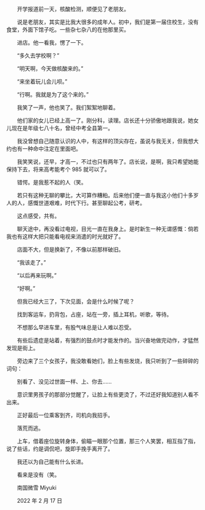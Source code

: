 　　开学报道前一天，核酸检测，顺便见了老朋友。

　　说是老朋友，其实是比我大很多的成年人。初中，我们是第一届住校生，没有食堂，外面下馆子吃。一些杂七杂八的在他那里买。

　　进店。他一看我，愣了一下。

　　“多久去学校啊？”

　　“明天啊，今天做核酸来的。”

　　“来坐着玩儿会儿呗。”

　　“行啊。我就是为了这个来的。”

　　我笑了一声，他也笑了。我们絮絮地聊着。

　　他们家的女儿已经上高一了。刚分科，读理。店长还十分骄傲地跟我说，她女儿现在是年级七八十名，曾经中考全县第一。

　　我没曾想自己随意认识的人中，有这样的顶尖存在，虽说与我无关，但我想大约也有一种命中注定在里面吧。

　　我笑笑说，还早，才高一，不过也只有两年了。店长说，是啊，我只希望她能保持下去，将来高考能考个 985 就可以了。

　　错愕。是我惹不起的人（笑。

　　若只有这种无聊的攀比，大可算作糟粕。后来他们便一直与我这小他们十多岁人的人，感慨世道艰难，时代下行。甚至聊起公考，研考。

　　这点感受，共有。

　　聊天途中，再没看过电视，目光一直在我身上。是时新生一种无谓感慨：倘若我也有这样大把只能看电视来消遣的时光就好了。

　　店面不大，但是换新了，不像以前那样破旧。

　　“我该走了。”

　　“以后再来玩啊。”

　　“好啊。”

　　但我已经大三了，下次见面，会是什么时候了呢？



　　找到客运车，扔背包，占座，站在一旁，插上耳机，听歌，等待。

　　不想那么早进车里，有股气味总是让人难以忍受。

　　有些后遗症是站着，有强烈的鼓点时才能发作的。当兴奋地做完动作，才猛然发现是街上。

　　旁边来了三个女孩子，我没敢看她们，脸上有些发烧，我只听到了一些碎碎的词句：

　　别看了、没见过世面一样、上、你去……

　　意识里男孩子的那部分觉醒了，让脸上有些更烫了，不过还好我知道别人看不出来。

　　正好最后一位乘客到齐，司机向我招手。

　　落荒而逃。

　　上车，借着座位旋转身体，偷瞄一眼那个位置，那三个人笑罢，相互指了指，说了些话，约是调侃吧，旋即手挽手离开了。

　　我还以为自己能有什么长进。

　　看来是没有（笑。



　　南国微雪 Miyuki

　　2022 年 2 月 17 日

